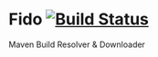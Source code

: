# Fido [![Build Status](https://travis-ci.org/drewhoener/Fido.svg?branch=master)](https://travis-ci.org/drewhoener/Fido)
Maven Build Resolver &amp; Downloader
